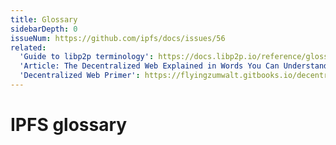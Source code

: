 ```yaml
---
title: Glossary
sidebarDepth: 0
issueNum: https://github.com/ipfs/docs/issues/56
related:
  'Guide to libp2p terminology': https://docs.libp2p.io/reference/glossary/
  'Article: The Decentralized Web Explained in Words You Can Understand (Breaker)': https://breakermag.com/the-decentralized-web-explained-in-words-you-can-understand/
  'Decentralized Web Primer': https://flyingzumwalt.gitbooks.io/decentralized-web-primer
---
```


# IPFS glossary

<ContentStatus />
